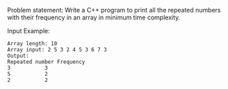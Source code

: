 Problem statement: Write a C++ program to print all the repeated numbers with their frequency in an array in minimum time complexity.

Input Example:

    Array length: 10
    Array input: 2 5 3 2 4 5 3 6 7 3
    Output:
    Repeated number	Frequency
    3			3
    5			2
    2			2
